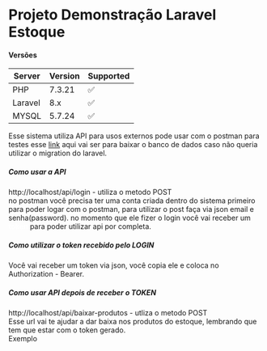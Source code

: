 <h1>Projeto Demonstração Laravel Estoque</h1>

<h4>Versões </h4>

|Server | Version | Supported |
| ------- | ------------------ | ------|
| PHP   | 7.3.21 | :white_check_mark: |
| Laravel   | 8.x |:white_check_mark: |
| MYSQL  | 5.7.24 |:white_check_mark: |


Esse sistema utiliza API para usos externos pode usar com o postman para testes esse
<a href="#">link</a> aqui vai ser para baixar o banco de dados caso não queria utilizar o migration do laravel.

<h5>Como usar a API</h5>
http://localhost/api/login - utiliza o metodo POST<br>
no postman você precisa ter uma conta criada dentro do sistema primeiro para
poder logar com o postman, para utilizar o post faça via json email e senha(password).
no momento que ele fizer o login você vai receber um <b style="color: #fff">token</b> para poder utilizar api por completa.

<h5>Como utilizar o token recebido pelo LOGIN</h5>
Você vai receber um token via json, você copia ele e coloca no Authorization - Bearer.

<h5>Como usar API depois de receber o TOKEN</h5>
http://localhost/api/baixar-produtos - utliza o metodo POST <br>
Esse url vai te ajudar a dar baixa nos produtos do estoque, lembrando que tem que estar com o token gerado.<br>
Exemplo


